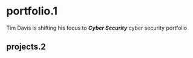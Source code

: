 # portfolio.1
Tim Davis is shifting his  focus to ***Cyber Security***
 cyber security portfolio
 ## projects.2
